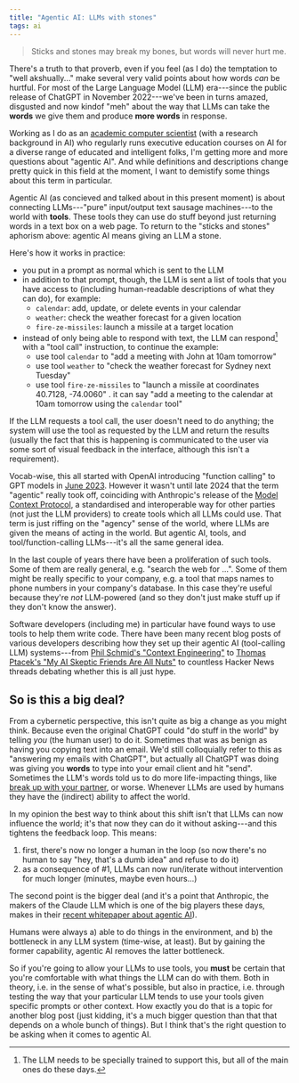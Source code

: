```yaml
---
title: "Agentic AI: LLMs with stones"
tags: ai
---
```


> Sticks and stones may break my bones, but words will never hurt me.

There's a truth to that proverb, even if you feel (as I do) the temptation to
"well akshually..." make several very valid points about how words _can_ be
hurtful. For most of the Large Language Model (LLM) era---since the public
release of ChatGPT in November 2022---we've been in turns amazed, disgusted and
now kindof "meh" about the way that LLMs can take the **words** we give them and
produce **more words** in response.

Working as I do as an
[academic computer scientist](https://cybernetics.anu.edu.au/people/ben-swift/)
(with a research background in AI) who regularly runs executive education
courses on AI for a diverse range of educated and intelligent folks, I'm getting
more and more questions about "agentic AI". And while definitions and
descriptions change pretty quick in this field at the moment, I want to
demistify some things about this term in particular.

Agentic AI (as concieved and talked about in this present moment) is about
connecting LLMs---"pure" input/output text sausage machines---to the world with
**tools**. These tools they can use do stuff beyond just returning words in a
text box on a web page. To return to the "sticks and stones" aphorism above:
agentic AI means giving an LLM a stone.

Here's how it works in practice:

- you put in a prompt as normal which is sent to the LLM
- in addition to that prompt, though, the LLM is sent a list of tools that you
  have access to (including human-readable descriptions of what they can do),
  for example:
  - `calendar`: add, update, or delete events in your calendar
  - `weather`: check the weather forecast for a given location
  - `fire-ze-missiles`: launch a missile at a target location
- instead of only being able to respond with text, the LLM can
  respond[^tool-call-llm] with a "tool call" instruction, to continue the
  example:
  - use tool `calendar` to "add a meeting with John at 10am tomorrow"
  - use tool `weather` to "check the weather forecast for Sydney next Tuesday"
  - use tool `fire-ze-missiles` to "launch a missile at coordinates 40.7128,
    -74.0060" . it can say "add a meeting to the calendar at 10am tomorrow using
    the `calendar` tool"

[^tool-call-llm]:
    The LLM needs to be specially trained to support this, but all of the main
    ones do these days.

If the LLM requests a tool call, the user doesn't need to do anything; the
system will use the tool as requested by the LLM and return the results (usually
the fact that this is happening is communicated to the user via some sort of
visual feedback in the interface, although this isn't a requirement).

Vocab-wise, this all started with OpenAI introducing "function calling" to GPT
models in
[June 2023](https://openai.com/index/function-calling-and-other-api-updates/).
However it wasn't until late 2024 that the term "agentic" really took off,
coinciding with Anthropic's release of the
[Model Context Protocol](https://www.anthropic.com/news/model-context-protocol),
a standardised and interoperable way for other parties (not just the LLM
providers) to create tools which all LLMs could use. That term is just riffing
on the "agency" sense of the world, where LLMs are given the means of acting in
the world. But agentic AI, tools, and tool/function-calling LLMs---it's all the
same general idea.

In the last couple of years there have been a proliferation of such tools. Some
of them are really general, e.g. "search the web for ...". Some of them might be
really specific to your company, e.g. a tool that maps names to phone numbers in
your company's database. In this case they're useful because they're _not_
LLM-powered (and so they don't just make stuff up if they don't know the
answer).

Software developers (including me) in particular have found ways to use tools to
help them write code. There have been many recent blog posts of various
developers describing how they set up their agentic AI (tool-calling LLM)
systems---from
[Phil Schmid's "Context Engineering"](https://www.philschmid.de/context-engineering)
to
[Thomas Ptacek's "My AI Skeptic Friends Are All Nuts"](https://fly.io/blog/youre-all-nuts/)
to countless Hacker News threads debating whether this is all just hype.

## So is this a big deal?

From a cybernetic perspective, this isn't quite as big a change as you might
think. Because even the original ChatGPT could "do stuff in the world" by
telling _you_ (the human user) to do it. Sometimes that was as benign as having
you copying text into an email. We'd still colloquially refer to this as
"answering my emails with ChatGPT", but actually all ChatGPT was doing was
giving you **words** to type into your email client and hit "send". Sometimes
the LLM's words told us to do more life-impacting things, like
[break up with your partner](https://www.vice.com/en/article/we-asked-chatgpt-how-to-break-up-with-someone/),
or worse. Whenever LLMs are used by humans they have the (indirect) ability to
affect the world.

In my opinion the best way to think about this shift isn't that LLMs can now
influence the world; it's that now they can do it without asking---and this
tightens the feedback loop. This means:

1. first, there's now no longer a human in the loop (so now there's no human to
   say "hey, that's a dumb idea" and refuse to do it)
2. as a consequence of #1, LLMs can now run/iterate without intervention for
   much longer (minutes, maybe even hours...)

The second point is the bigger deal (and it's a point that Anthropic, the makers
of the Claude LLM which is one of the big players these days, makes in their
[recent whitepaper about agentic AI](https://www.anthropic.com/engineering/building-effective-agents)).

Humans were always a) able to do things in the environment, and b) the
bottleneck in any LLM system (time-wise, at least). But by gaining the former
capability, agentic AI removes the latter bottleneck.

So if you're going to allow your LLMs to use tools, you **must** be certain that
you're comfortable with what things the LLM can do with them. Both in theory,
i.e. in the sense of what's possible, but also in practice, i.e. through testing
the way that your particular LLM tends to use your tools given specific prompts
or other context. How exactly you do that is a topic for another blog post (just
kidding, it's a much bigger question than that that depends on a whole bunch of
things). But I think that's the right question to be asking when it comes to
agentic AI.
